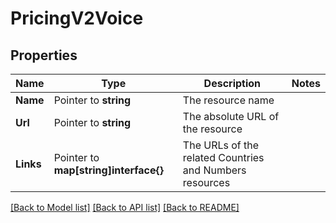 # PricingV2Voice

## Properties

Name | Type | Description | Notes
------------ | ------------- | ------------- | -------------
**Name** | Pointer to **string** | The resource name |
**Url** | Pointer to **string** | The absolute URL of the resource |
**Links** | Pointer to **map[string]interface{}** | The URLs of the related Countries and Numbers resources |

[[Back to Model list]](../README.md#documentation-for-models) [[Back to API list]](../README.md#documentation-for-api-endpoints) [[Back to README]](../README.md)


